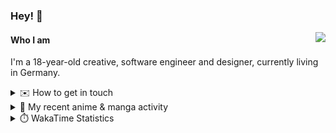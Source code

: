 ### Hey! 👋

[<img src="https://lanyard-profile-readme.vercel.app/api/228965621478588416" align="right">](https://discord.com/users/228965621478588416)

#### Who I am

I'm a 18-year-old creative, software engineer and designer, currently living in Germany.

<details>
  <summary>✉️ How to get in touch</summary>
  
> Sorted by how quickly you can expect a reply
- [Hit me up on Discord](https://discord.com/users/228965621478588416)
- [Hit me up on Twitter](https://twitter.com/cruggdev)
- [Send me a mail](mailto:me@crg.sh)
</details>


<details>
  <summary>🌸 My recent anime & manga activity</summary>
  
<!-- ANILIST_ACTIVITY:start -->

-   📺 Watched episode 1 of [Alya Sometimes Hides Her Feelings in Russian](https://anilist.co/anime/162804) (23:47, 24 July 2024)
-   📺 Completed [Chainsaw Man](https://anilist.co/anime/127230) (18:06, 24 July 2024)
-   📺 Watched episode 9 - 11 of [Chainsaw Man](https://anilist.co/anime/127230) (17:39, 24 July 2024)
-   📺 Plans to watch [Just Because!](https://anilist.co/anime/98820) (21:27, 23 July 2024)
-   📺 Plans to watch [Akame ga Kill!](https://anilist.co/anime/20613) (21:26, 23 July 2024)

<!-- ANILIST_ACTIVITY:end -->
</details>

<details>
  <summary>⏱️ WakaTime Statistics</summary>

<!--START_SECTION:waka-->

```txt
From: 17 July 2024 - To: 24 July 2024

Svelte        4 hrs 45 mins   █████████▓░░░░░░░░░░░░░░░   39.05 %
TypeScript    4 hrs 31 mins   █████████▒░░░░░░░░░░░░░░░   37.19 %
Other         52 mins         █▓░░░░░░░░░░░░░░░░░░░░░░░   07.12 %
CSS           35 mins         █▒░░░░░░░░░░░░░░░░░░░░░░░   04.89 %
Image (svg)   35 mins         █▒░░░░░░░░░░░░░░░░░░░░░░░   04.88 %
```

<!--END_SECTION:waka-->
</details>
